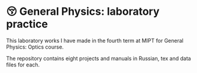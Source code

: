 # 😚 General Physics: laboratory practice

This laboratory works I have made in the fourth term at MIPT for General Physics: Optics course.

The repository contains eight projects and manuals in Russian, tex and data files for each.
